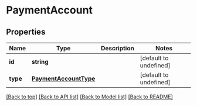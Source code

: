# PaymentAccount

## Properties

|Name | Type | Description | Notes|
|------------ | ------------- | ------------- | -------------|
|**id** | **string** |  | [default to undefined]|
|**type** | [**PaymentAccountType**](PaymentAccountType.md) |  | [default to undefined]|




[[Back to top]](#) [[Back to API list]](../../README.md#documentation-for-api-endpoints) [[Back to Model list]](../../README.md#documentation-for-models) [[Back to README]](../../README.md)
